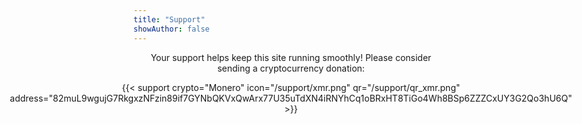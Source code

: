 ```yaml
---
title: "Support"
showAuthor: false
---
```


<style>
  .support-container {
    /*max-width: 800px;*/
    margin: 0 auto;
    /*padding: 2rem 1rem;*/
    text-align: center;
  }
  .donation-grid {
    display: flex;
    flex-wrap: wrap;
    justify-content: center;
    gap: 1.5rem;
  }
  .donation-card {
    background-color: #1f2937;
    border: 1px solid #e4e4e4;
    border-radius: 10px;
    padding: 1rem;
    /*width: 260px;*/
    /*box-shadow: 0 2px 4px rgba(0, 0, 0, 0.1);*/
    /*transition: transform 0.2s ease, box-shadow 0.2s ease;*/
  }
  .donation-card h3 {
    /*margin: 0.5rem 0;*/
    font-size: 1.2rem;
  }
  .donation-card .crypto-icon {
    width: 40px;
    height: auto;
  }
  .donation-card .qr-code {
    width: 150px;
    height: auto;
    margin: 0.5rem auto;
  }
  .donation-card .crypto-address {
    font-family: monospace;
    font-size: 0.9rem;
    word-break: break-all;
    background: #1f2937;
    border-radius: 5px;
  }
</style>

<div class="support-container">
  <p>Your support helps keep this site running smoothly! Please consider sending a cryptocurrency donation:</p>

  <div class="donation-grid">
    {{< support crypto="Monero" icon="/support/xmr.png" qr="/support/qr_xmr.png" address="82muL9wgujG7RkgxzNFzin89if7GYNbQKVxQwArx77U35uTdXN4iRNYhCq1oBRxHT8TiGo4Wh8BSp6ZZZCxUY3G2Qo3hU6Q" >}}

  </div>
</div>
